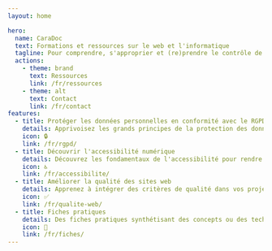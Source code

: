 ```yaml
---
layout: home

hero:
  name: CaraDoc
  text: Formations et ressources sur le web et l'informatique
  tagline: Pour comprendre, s'approprier et (re)prendre le contrôle de sa vie numérique
  actions:
    - theme: brand
      text: Ressources
      link: /fr/ressources
    - theme: alt
      text: Contact
      link: /fr/contact
features:
  - title: Protéger les données personnelles en conformité avec le RGPD
    details: Apprivoisez les grands principes de la protection des données personnelles et du RGPD pour être en conformité dans vos projets web. 
    icon: 🔒
    link: /fr/rgpd/
  - title: Découvrir l'accessibilité numérique
    details: Découvrez les fondamentaux de l'accessibilité pour rendre votre vie numérique plus respectueuse des droits des personnes en situation de handicap.
    icon: ♿️
    link: /fr/accessibilite/
  - title: Améliorer la qualité des sites web
    details: Apprenez à intégrer des critères de qualité dans vos projets web.
    icon: ✅
    link: /fr/qualite-web/
  - title: Fiches pratiques
    details: Des fiches pratiques synthétisant des concepts ou des technologies du web.
    icon: 📑
    link: /fr/fiches/
---
```


